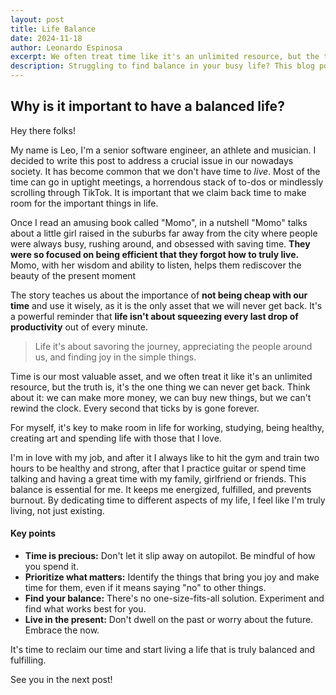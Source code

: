 ```yaml
---
layout: post
title: Life Balance
date: 2024-11-18
author: Leonardo Espinosa
excerpt: We often treat time like it's an unlimited resource, but the truth is, it's the one thing we can never get back. Every second that ticks by is gone forever.  It's time to reclaim our time and start living a life that is truly balanced and fulfilling.
description: Struggling to find balance in your busy life? This blog post explores the importance of prioritizing time for what truly matters. Learn how to reclaim your schedule and live a more fulfilling life. work-life balance, time management, stress management, mindfulness, well-being, productivity
---
```


## Why is it important to have a balanced life?

Hey there folks!

My name is Leo, I'm a senior software engineer, an athlete and musician. I decided to write this post to address a crucial issue in our nowadays society. It has become common that we don't have time to *live*. Most of the time can go in uptight meetings, a horrendous stack of to-dos or mindlessly scrolling through TikTok. It is important that we claim back time to make room for the important things in life.



Once I read an amusing book called "Momo", in a nutshell "Momo" talks about a little girl raised in the suburbs far away from the city where people were always busy, rushing around, and obsessed with saving time. **They were so focused on being efficient that they forgot how to truly live.** Momo, with her wisdom and ability to listen, helps them rediscover the beauty of the present moment

The story teaches us about the importance of **not being cheap with our time** and use it wisely, as it is the only asset that we will never get back.  It's a powerful reminder that **life isn't about squeezing every last drop of productivity** out of every minute. 



>  Life it's about savoring the journey, appreciating the people around us, and finding joy in the simple things.



Time is our most valuable asset, and we often treat it like it's an unlimited resource, but the truth is, it's the one thing we can never get back.  Think about it: we can make more money, we can buy new things, but we can't rewind the clock. Every second that ticks by is gone forever.

For myself, it's key to make room in life for working, studying, being healthy, creating art and spending life with those that I love.

I'm in love with my job, and after it I always like to hit the gym and train two hours to be healthy and strong, after that I practice guitar or spend time talking and having a great time with my family, girlfriend or friends. This balance is essential for me.  It keeps me energized, fulfilled, and prevents burnout.  By dedicating time to different aspects of my life, I feel like I'm truly living, not just existing.

#### Key points

- **Time is precious:**  Don't let it slip away on autopilot. Be mindful of how you spend it.
- **Prioritize what matters:**  Identify the things that bring you joy and make time for them, even if it means saying "no" to other things.
- **Find your balance:**  There's no one-size-fits-all solution. Experiment and find what works best for you.
- **Live in the present:**  Don't dwell on the past or worry about the future.  Embrace the now.



It's time to reclaim our time and start living a life that is truly balanced and fulfilling.



See you in the next post!
